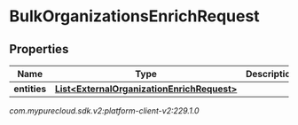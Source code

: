 # BulkOrganizationsEnrichRequest


## Properties

| Name | Type | Description | Notes |
| ------------ | ------------- | ------------- | ------------- |
| **entities** | [**List&lt;ExternalOrganizationEnrichRequest&gt;**](ExternalOrganizationEnrichRequest) |  |  [optional] |




_com.mypurecloud.sdk.v2:platform-client-v2:229.1.0_
